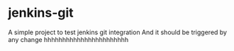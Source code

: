 # jenkins-git

A simple project to test jenkins git integration
And it should be triggered by any change
hhhhhhhhhhhhhhhhhhhhhhh
